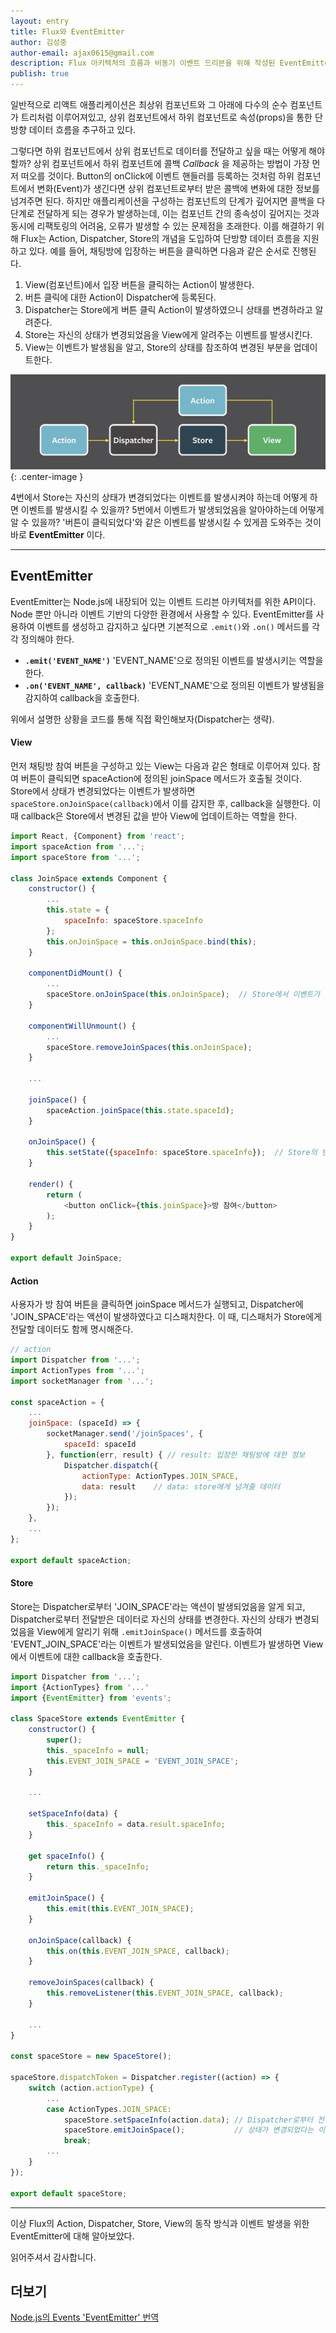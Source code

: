 ```yaml
---
layout: entry
title: Flux와 EventEmitter
author: 김성중
author-email: ajax0615@gmail.com
description: Flux 아키텍처의 흐름과 비동기 이벤트 드리븐을 위해 작성된 EventEmitter에 대한 설명입니다.
publish: true
---
```


일반적으로 리액트 애플리케이션은 최상위 컴포넌트와 그 아래에 다수의 순수 컴포넌트가 트리처럼 이루어져있고, 상위 컴포넌트에서 하위 컴포넌트로 속성(props)을 통한 단방향 데이터 흐름을 추구하고 있다.

그렇다면 하위 컴포넌트에서 상위 컴포넌트로 데이터를 전달하고 싶을 때는 어떻게 해야할까? 상위 컴포넌트에서 하위 컴포넌트에 콜백 *Callback* 을 제공하는 방법이 가장 먼저 떠오를 것이다. Button의 onClick에 이벤트 핸들러를 등록하는 것처럼 하위 컴포넌트에서 변화(Event)가 생긴다면 상위 컴포넌트로부터 받은 콜백에 변화에 대한 정보를 넘겨주면 된다. 하지만 애플리케이션을 구성하는 컴포넌트의 단계가 깊어지면 콜백을 다단계로 전달하게 되는 경우가 발생하는데, 이는 컴포넌트 간의 종속성이 깊어지는 것과 동시에 리팩토링의 어려움, 오류가 발생할 수 있는 문제점을 초래한다. 이를 해결하기 위해 Flux는 Action, Dispatcher, Store의 개념을 도입하여 단방향 데이터 흐름을 지원하고 있다. 예를 들어, 채팅방에 입장하는 버튼을 클릭하면 다음과 같은 순서로 진행된다.

1. View(컴포넌트)에서 입장 버튼을 클릭하는 Action이 발생한다.
2. 버튼 클릭에 대한 Action이 Dispatcher에 등록된다.
3. Dispatcher는 Store에게 버튼 클릭 Action이 발생하였으니 상태를 변경하라고 알려준다.
4. Store는 자신의 상태가 변경되었음을 View에게 알려주는 이벤트를 발생시킨다.
5. View는 이벤트가 발생됨을 알고, Store의 상태를 참조하여 변경된 부분을 업데이트한다.

![flux-action](/images/2016/10/03/flux-action.png "flux-action"){: .center-image }

4번에서 Store는 자신의 상태가 변경되었다는 이벤트를 발생시켜야 하는데 어떻게 하면 이벤트를 발생시킬 수 있을까? 5번에서 이벤트가 발생되었음을 알아야하는데 어떻게 알 수 있을까? '버튼이 클릭되었다'와 같은 이벤트를 발생시킬 수 있게끔 도와주는 것이 바로 **EventEmitter** 이다.

---

## EventEmitter
EventEmitter는 Node.js에 내장되어 있는 이벤트 드리븐 아키텍처를 위한 API이다. Node 뿐만 아니라 이벤트 기반의 다양한 환경에서 사용할 수 있다. EventEmitter를 사용하여 이벤트를 생성하고 감지하고 싶다면 기본적으로 `.emit()`와 `.on()` 메서드를 각각 정의해야 한다.

- **`.emit('EVENT_NAME')`**  'EVENT_NAME'으로 정의된 이벤트를 발생시키는 역할을 한다.
- **`.on('EVENT_NAME', callback)`**  'EVENT_NAME'으로 정의된 이벤트가 발생됨을 감지하여 callback을 호출한다.

위에서 설명한 상황을 코드를 통해 직접 확인해보자(Dispatcher는 생략).

#### View
먼저 채팅방 참여 버튼을 구성하고 있는 View는 다음과 같은 형태로 이루어져 있다. 참여 버튼이 클릭되면 spaceAction에 정의된 joinSpace 메서드가 호출될 것이다. Store에서 상태가 변경되었다는 이벤트가 발생하면 `spaceStore.onJoinSpace(callback)`에서 이를 감지한 후, callback을 실행한다. 이 때 callback은 Store에서 변경된 값을 받아 View에 업데이트하는 역할을 한다.

```javascript
import React, {Component} from 'react';
import spaceAction from '...';
import spaceStore from '...';

class JoinSpace extends Component {
    constructor() {
        ...
        this.state = {
            spaceInfo: spaceStore.spaceInfo
        };
        this.onJoinSpace = this.onJoinSpace.bind(this);
    }

    componentDidMount() {
        ...
        spaceStore.onJoinSpace(this.onJoinSpace);  // Store에서 이벤트가 발생되면 callback 메서드인 this.onJoinSpace()를 호출한다.
    }

    componentWillUnmount() {
        ...
        spaceStore.removeJoinSpaces(this.onJoinSpace);
    }

    ...

    joinSpace() {
        spaceAction.joinSpace(this.state.spaceId);
    }

    onJoinSpace() {
        this.setState({spaceInfo: spaceStore.spaceInfo});  // Store의 변경된 상태를 View에 반영한다.
    }

    render() {
        return (
            <button onClick={this.joinSpace}>방 참여</button>
        );
    }
}

export default JoinSpace;
```

#### Action
사용자가 방 참여 버튼을 클릭하면 joinSpace 메서드가 실행되고, Dispatcher에 'JOIN_SPACE'라는 액션이 발생하였다고 디스패치한다. 이 때, 디스패처가 Store에게 전달할 데이터도 함께 명시해준다.

```javascript
// action
import Dispatcher from '...';
import ActionTypes from '...';
import socketManager from '...';

const spaceAction = {
    ...
    joinSpace: (spaceId) => {
        socketManager.send('/joinSpaces', {
            spaceId: spaceId
        }, function(err, result) { // result: 입장한 채팅방에 대한 정보
            Dispatcher.dispatch({
                actionType: ActionTypes.JOIN_SPACE,
                data: result    // data: store에게 넘겨줄 데이터
            });
        });
    },
    ...
};

export default spaceAction;
```

#### Store
Store는 Dispatcher로부터 'JOIN_SPACE'라는 액션이 발생되었음을 알게 되고, Dispatcher로부터 전달받은 데이터로 자신의 상태를 변경한다. 자신의 상태가 변경되었음을 View에게 알리기 위해 `.emitJoinSpace()` 메서드를 호출하여 'EVENT_JOIN_SPACE'라는 이벤트가 발생되었음을 알린다. 이벤트가 발생하면 View에서 이벤트에 대한 callback을 호출한다.

```javascript
import Dispatcher from '...';
import {ActionTypes} from '...'
import {EventEmitter} from 'events';

class SpaceStore extends EventEmitter {
    constructor() {
        super();
        this._spaceInfo = null;
        this.EVENT_JOIN_SPACE = 'EVENT_JOIN_SPACE';
    }

    ...

    setSpaceInfo(data) {
        this._spaceInfo = data.result.spaceInfo;
    }

    get spaceInfo() {
        return this._spaceInfo;
    }

    emitJoinSpace() {
        this.emit(this.EVENT_JOIN_SPACE);
    }

    onJoinSpace(callback) {
        this.on(this.EVENT_JOIN_SPACE, callback);
    }

    removeJoinSpaces(callback) {
        this.removeListener(this.EVENT_JOIN_SPACE, callback);
    }

    ...
}

const spaceStore = new SpaceStore();

spaceStore.dispatchToken = Dispatcher.register((action) => {
    switch (action.actionType) {
        ...
        case ActionTypes.JOIN_SPACE:
            spaceStore.setSpaceInfo(action.data); // Dispatcher로부터 전달받은 데이터로 상태를 변경시킨다.
            spaceStore.emitJoinSpace();           // 상태가 변경되었다는 이벤트를 발생시킨다.
            break;
        ...
    }
});

export default spaceStore;
```

---

이상 Flux의 Action, Dispatcher, Store, View의 동작 방식과 이벤트 발생을 위한 EventEmitter에 대해 알아보았다.

읽어주셔서 감사합니다.

## 더보기
[Node.js의 Events 'EventEmitter' 번역](http://www.haruair.com/blog/3396)
